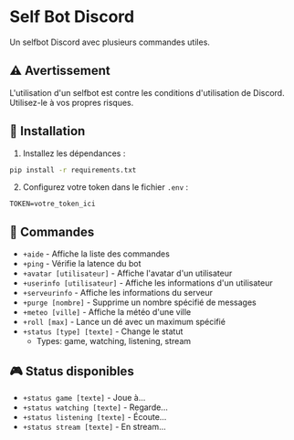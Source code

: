 # Self Bot Discord

Un selfbot Discord avec plusieurs commandes utiles.

## ⚠️ Avertissement
L'utilisation d'un selfbot est contre les conditions d'utilisation de Discord. Utilisez-le à vos propres risques.

## 🚀 Installation

1. Installez les dépendances :
```bash
pip install -r requirements.txt
```

2. Configurez votre token dans le fichier `.env` :
```
TOKEN=votre_token_ici
```

## 📜 Commandes

- `+aide` - Affiche la liste des commandes
- `+ping` - Vérifie la latence du bot
- `+avatar [utilisateur]` - Affiche l'avatar d'un utilisateur
- `+userinfo [utilisateur]` - Affiche les informations d'un utilisateur
- `+serveurinfo` - Affiche les informations du serveur
- `+purge [nombre]` - Supprime un nombre spécifié de messages
- `+meteo [ville]` - Affiche la météo d'une ville
- `+roll [max]` - Lance un dé avec un maximum spécifié
- `+status [type] [texte]` - Change le statut
  - Types: game, watching, listening, stream

## 🎮 Status disponibles

- `+status game [texte]` - Joue à...
- `+status watching [texte]` - Regarde...
- `+status listening [texte]` - Écoute...
- `+status stream [texte]` - En stream...
